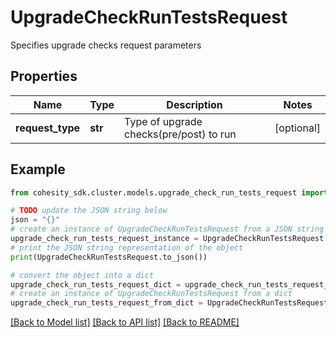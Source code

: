# UpgradeCheckRunTestsRequest

Specifies upgrade checks request parameters

## Properties

Name | Type | Description | Notes
------------ | ------------- | ------------- | -------------
**request_type** | **str** | Type of upgrade checks(pre/post) to run | [optional] 

## Example

```python
from cohesity_sdk.cluster.models.upgrade_check_run_tests_request import UpgradeCheckRunTestsRequest

# TODO update the JSON string below
json = "{}"
# create an instance of UpgradeCheckRunTestsRequest from a JSON string
upgrade_check_run_tests_request_instance = UpgradeCheckRunTestsRequest.from_json(json)
# print the JSON string representation of the object
print(UpgradeCheckRunTestsRequest.to_json())

# convert the object into a dict
upgrade_check_run_tests_request_dict = upgrade_check_run_tests_request_instance.to_dict()
# create an instance of UpgradeCheckRunTestsRequest from a dict
upgrade_check_run_tests_request_from_dict = UpgradeCheckRunTestsRequest.from_dict(upgrade_check_run_tests_request_dict)
```
[[Back to Model list]](../README.md#documentation-for-models) [[Back to API list]](../README.md#documentation-for-api-endpoints) [[Back to README]](../README.md)


